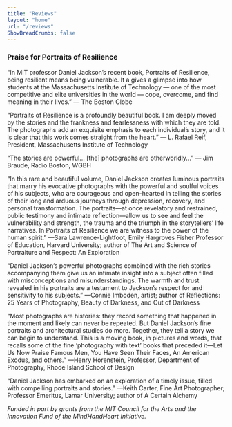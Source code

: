 ```yaml
---
title: "Reviews"
layout: "home"
url: "/reviews"
ShowBreadCrumbs: false
---
```


### Praise for Portraits of Resilience

“In MIT professor Daniel Jackson’s recent book, Portraits of Resilience, being resilient means being vulnerable. It a gives a glimpse into how students at the Massachusetts Institute of Technology — one of the most competitive and elite universities in the world — cope, overcome, and find meaning in their lives.” — The Boston Globe

“Portraits of Resilience is a profoundly beautiful book. I am deeply moved by the stories and the frankness and fearlessness with which they are told. The photographs add an exquisite emphasis to each individual’s story, and it is clear that this work comes straight from the heart.” — L. Rafael Reif, President, Massachusetts Institute of Technology

“The stories are powerful… [the] photographs are otherworldly...” — Jim Braude, Radio Boston, WGBH

“In this rare and beautiful volume, Daniel Jackson creates luminous portraits that marry his evocative photographs with the powerful and soulful voices of his subjects, who are courageous and open-hearted in telling the stories of their long and arduous journeys through depression, recovery, and personal transformation. The portraits—at once revelatory and restrained, public testimony and intimate reflection—allow us to see and feel the vulnerability and strength, the trauma and the triumph in the storytellers’ life narratives. In Portraits of Resilience we are witness to the power of the human spirit.” —Sara Lawrence-Lightfoot, Emily Hargroves Fisher Professor of Education, Harvard University; author of The Art and Science of Portraiture and Respect: An Exploration

“Daniel Jackson’s powerful photographs combined with the rich stories accompanying them give us an intimate insight into a subject often filled with misconceptions and misunderstandings. The warmth and trust revealed in his portraits are a testament to Jackson’s respect for and sensitivity to his subjects.” —Connie Imboden, artist; author of Reflections: 25 Years of Photography, Beauty of Darkness, and Out of Darkness

“Most photographs are histories: they record something that happened in the moment and likely can never be repeated. But Daniel Jackson’s fine portraits and architectural studies do more. Together, they tell a story we can begin to understand. This is a moving book, in pictures and words, that recalls some of the fine ‘photography with text’ books that preceded it—Let Us Now Praise Famous Men, You Have Seen Their Faces, An American Exodus, and others.” —Henry Horenstein, Professor, Department of Photography, Rhode Island School of Design

“Daniel Jackson has embarked on an exploration of a timely issue, filled with compelling portraits and stories.” —Keith Carter, Fine Art Photographer; Professor Emeritus, Lamar University; author of A Certain Alchemy

*Funded in part by grants from the MIT Council for the Arts and the Innovation Fund of the MindHandHeart Initiative.*